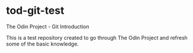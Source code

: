# tod-git-test
The Odin Project - Git Introduction

This is a test repository created to go through The Odin Project and refresh some of the basic knowledge.